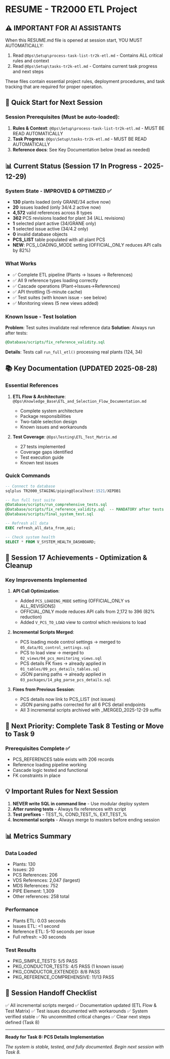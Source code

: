 # RESUME - TR2000 ETL Project

## ⚠️ IMPORTANT FOR AI ASSISTANTS
When this RESUME.md file is opened at session start, YOU MUST AUTOMATICALLY:
1. Read `@Ops\Setup\process-task-list-tr2k-etl.md` - Contains ALL critical rules and context
2. Read `@Ops\Setup\tasks-tr2k-etl.md` - Contains current task progress and next steps

These files contain essential project rules, deployment procedures, and task tracking that are required for proper operation.

## 🎯 Quick Start for Next Session

### Session Prerequisites (Must be auto-loaded):
1. **Rules & Context**: `@Ops\Setup\process-task-list-tr2k-etl.md` - MUST BE READ AUTOMATICALLY
2. **Task Progress**: `@Ops\Setup\tasks-tr2k-etl.md` - MUST BE READ AUTOMATICALLY  
3. **Reference docs**: See Key Documentation below (read as needed)

## 📊 Current Status (Session 17 In Progress - 2025-12-29)

### System State - IMPROVED & OPTIMIZED ✅
- **130** plants loaded (only GRANE/34 active now)
- **20** issues loaded (only 34/4.2 active now)
- **4,572** valid references across 8 types
- **362** PCS revisions loaded for plant 34 (ALL revisions)
- **1** selected plant active (34/GRANE only)
- **1** selected issue active (34/4.2 only)
- **0** invalid database objects
- **PCS_LIST** table populated with all plant PCS
- **NEW**: PCS_LOADING_MODE setting (OFFICIAL_ONLY reduces API calls by 82%)

### What Works
- ✅ Complete ETL pipeline (Plants → Issues → References)
- ✅ All 9 reference types loading correctly
- ✅ Cascade operations (Plant→Issues→References)
- ✅ API throttling (5-minute cache)
- ✅ Test suites (with known issue - see below)
- ✅ Monitoring views (5 new views added)

### Known Issue - Test Isolation
**Problem**: Test suites invalidate real reference data
**Solution**: Always run after tests:
```sql
@Database/scripts/fix_reference_validity.sql
```
**Details**: Tests call `run_full_etl()` processing real plants (124, 34)

## 📚 Key Documentation (UPDATED 2025-08-28)

### Essential References
1. **ETL Flow & Architecture**: `@Ops\Knowledge_Base\ETL_and_Selection_Flow_Documentation.md`
   - Complete system architecture
   - Package responsibilities  
   - Two-table selection design
   - Known issues and workarounds

2. **Test Coverage**: `@Ops\Testing\ETL_Test_Matrix.md`
   - 27 tests implemented
   - Coverage gaps identified
   - Test execution guide
   - Known test issues

### Quick Commands
```sql
-- Connect to database
sqlplus TR2000_STAGING/piping@localhost:1521/XEPDB1

-- Run full test suite
@Database/scripts/run_comprehensive_tests.sql
@Database/scripts/fix_reference_validity.sql  -- MANDATORY after tests!
@Database/scripts/final_system_test.sql

-- Refresh all data
EXEC refresh_all_data_from_api;

-- Check system health
SELECT * FROM V_SYSTEM_HEALTH_DASHBOARD;
```

## 🚀 Session 17 Achievements - Optimization & Cleanup

### Key Improvements Implemented
1. **API Call Optimization**:
   - Added `PCS_LOADING_MODE` setting (OFFICIAL_ONLY vs ALL_REVISIONS)
   - OFFICIAL_ONLY mode reduces API calls from 2,172 to 396 (82% reduction)
   - Added `V_PCS_TO_LOAD` view to control which revisions to load

2. **Incremental Scripts Merged**:
   - PCS loading mode control settings → merged to `05_data/01_control_settings.sql`
   - PCS to load view → merged to `02_views/04_pcs_monitoring_views.sql`
   - PCS details FK fixes → already applied in `01_tables/09_pcs_details_tables.sql`
   - JSON parsing paths → already applied in `03_packages/14_pkg_parse_pcs_details.sql`

3. **Fixes from Previous Session**:
   - PCS details now link to PCS_LIST (not issues)
   - JSON parsing paths corrected for all 6 PCS detail endpoints
   - All 3 incremental scripts archived with _MERGED_2025-12-29 suffix

## 🎯 Next Priority: Complete Task 8 Testing or Move to Task 9

### Prerequisites Complete ✅
- PCS_REFERENCES table exists with 206 records
- Reference loading pipeline working
- Cascade logic tested and functional
- FK constraints in place

## 💡 Important Rules for Next Session

1. **NEVER write SQL in command line** - Use modular deploy system
2. **After running tests** - Always fix references with script
3. **Test prefixes** - TEST_%, COND_TEST_%, EXT_TEST_%
4. **Incremental scripts** - Always merge to masters before ending session

## 📊 Metrics Summary

### Data Loaded
- Plants: 130
- Issues: 20  
- PCS References: 206
- VDS References: 2,047 (largest)
- MDS References: 752
- PIPE Element: 1,309
- Other references: 258 total

### Performance
- Plants ETL: 0.03 seconds
- Issues ETL: <1 second
- Reference ETL: 5-10 seconds per issue
- Full refresh: ~30 seconds

### Test Results
- PKG_SIMPLE_TESTS: 5/5 PASS
- PKG_CONDUCTOR_TESTS: 4/5 PASS (1 known issue)
- PKG_CONDUCTOR_EXTENDED: 8/8 PASS
- PKG_REFERENCE_COMPREHENSIVE: 11/13 PASS

## 🔄 Session Handoff Checklist

✅ All incremental scripts merged
✅ Documentation updated (ETL Flow & Test Matrix)
✅ Test issues documented with workarounds
✅ System verified stable
✅ No uncommitted critical changes
✅ Clear next steps defined (Task 8)

---

**Ready for Task 8: PCS Details Implementation**

*The system is stable, tested, and fully documented. Begin next session with Task 8.*